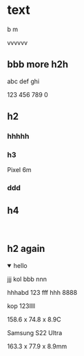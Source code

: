 # text

b m

vvvvvv

## bbb more h2h

abc def ghi

123 456 789 0

## h2

### hhhhh

### h3

Pixel 6m

### ddd

## h4 

 

##   

## h2 again

<details open=""><p></p><p></p><summary>hello</summary>jjj kol bbb nnn<br><p></p><p>hhhabd 123 fff hhh 8888</p><p>kop 123llll</p><p></p></details>

158.6 x 74.8 x 8.9C

Samsung S22 Ultra

163.3 x 77.9 x 8.9mm